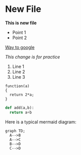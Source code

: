 # New File

**This is new file**

- Point 1
- Point 2

[Way to google](www.google.com)

_This change is for practice_

1. Line 1
2. Line 2
3. Line 3

```
function(a)
{
  return 2*a;
}
```

```python
def add(a,b):
  return a+b
```

Here is a typical mermaid diagram:
```mermaid
graph TD;
  A-->B
  A-->C
  B-->D
  C-->D
```
